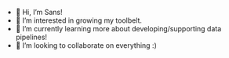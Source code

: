 - 👋 Hi, I’m Sans!
- 👀 I’m interested in growing my toolbelt.
- 🌱 I’m currently learning more about developing/supporting data pipelines!
- 💞️ I’m looking to collaborate on everything :)

<!---
- 📫 How to reach me : microsoft teams!
sanskritichadha-pge/sanskritichadha-pge is a ✨ special ✨ repository because its `README.md` (this file) appears on your GitHub profile.
You can click the Preview link to take a look at your changes.
--->
